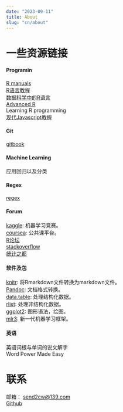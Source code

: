 ```yaml
---
date: "2023-09-11"
title: About
slug: "cn/about"
---
```


# 一些资源链接

#### Programin

[R manuals](https://rstudio.github.io/r-manuals/)  
[R语言教程](https://www.math.pku.edu.cn/teachers/lidf/)  
[数据科学中的R语言](https://bookdown.org/wangminjie/R4DS/)  
[Advanced R](https://adv-r.hadley.nz/)  
Learning R programming  
[现代Javascript教程](https://zh.javascript.info/)

#### Git

[gitbook](https://git-scm.com/book/zh/v2)

#### Machine Learning

应用回归以及分类  

#### Regex

[regex](https://deerchao.cn/tutorials/regex/regex.htm)

#### Forum

[kaggle](https://www.kaggle.com/): 机器学习竞赛。  
[coursea](https://www.coursera.org/): 公共课平台。  
[R论坛](https://www.r-bloggers.com/)  
[stackoverflow](https://stackoverflow.com/)    
[统计之都](https://cosx.org/)

#### 软件及包

[knitr](https://yihui.org/knitr/): 将Rmarkdown文件转换为markdown文件。    
[Pandoc](https://pandoc.org/): 文档格式转换。  
[data.table](https://github.com/Rdatatable/data.table): 处理结构化数据。  
[rlist](http://renkun-ken.github.io/rlist-tutorial/): 处理非结构化数据。  
[ggplot2](https://ggplot2-book.org/): 图形语法，绘图。    
[mlr3](https://mlr3.mlr-org.com/): 新一代机器学习框架。 

#### 英语

英语词根与单词的说文解字  
Word Power Made Easy

# 联系

邮箱： send2cw@139.com  
[Github](https://github.com/snowGlint)
